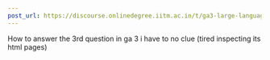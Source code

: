 ```yaml
---
post_url: https://discourse.onlinedegree.iitm.ac.in/t/ga3-large-language-models-discussion-thread-tds-jan-2025/163247/133
---
```

How to answer the 3rd question in ga 3 i have to no clue (tired inspecting its html pages)